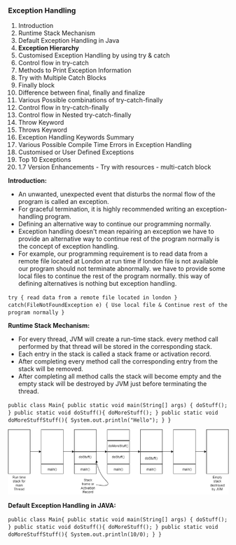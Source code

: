### Exception Handling
1) Introduction
2) Runtime Stack Mechanism
3) Default Exception Handling in Java
4) **Exception Hierarchy**
5) Customised Exception Handling by using try & catch
6) Control flow in try-catch
7) Methods to Print Exception Information
8) Try with Multiple Catch Blocks
9) Finally block
10) Difference between final, finally and finalize
11) Various Possible combinations of try-catch-finally
12) Control flow in try-catch-finally
13) Control flow in Nested try-catch-finally
14) Throw Keyword
15) Throws Keyword
16) Exception Handling Keywords Summary
17) Various Possible Compile Time Errors in Exception Handling
18) Customised or User Defined Exceptions
19) Top 10 Exceptions
20) 1.7 Version Enhancements - Try with resources - multi-catch block

**Introduction:**
- An unwanted, unexpected event that disturbs the normal flow of the program is called an exception.
- For graceful termination, it is highly recommended writing an exception-handling program.
- Defining an alternative way to continue our programming normally.
- Exception handling doesn't mean repairing an exception we have to provide an alternative way to continue rest of the 
  program normally is the concept of exception handling.
- For example, our programming requirement is to read data from a remote file located at London at run time if london file
  is not available our program should not terminate abnormally. we have to provide some local files to continue the rest of the 
  program normally. this way of defining alternatives is nothing but exception handling.

`try {
read data from a remote file located in london
}
catch(FileNotFoundException e)
{
Use local file & Continue
rest of the program normally
}`

**Runtime Stack Mechanism:**
- For every thread, JVM will create a run-time stack. every method call performed by that thread will be stored 
  in the corresponding stack.
- Each entry in the stack is called a stack frame or activation record.
- After completing every method call the corresponding entry from the stack will be removed.
- After completing all method calls the stack will become empty and the empty stack will be destroyed by JVM just before 
  terminating the thread.

`public class Main{
public static void main(String[] args) {
doStuff();
}
public static void doStuff(){
doMoreStuff();
}
public static void doMoreStuffStuff(){
System.out.println("Hello");
}
}`


 ![run time stack mechanism](/Images/run-time-stack-mechanism.png)

**Default Exception Handling in JAVA:**

`public class Main{
public static void main(String[] args) {
doStuff();
}
public static void doStuff(){
doMoreStuff();
}
public static void doMoreStuffStuff(){
System.out.println(10/0);
}
}`



